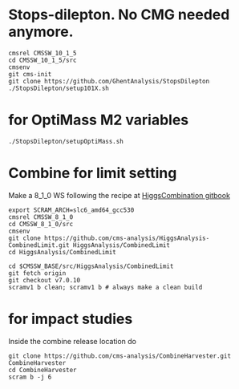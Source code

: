# Stops-dilepton. No CMG needed anymore.
```
cmsrel CMSSW_10_1_5
cd CMSSW_10_1_5/src
cmsenv
git cms-init
git clone https://github.com/GhentAnalysis/StopsDilepton
./StopsDilepton/setup101X.sh
```
# for OptiMass M2 variables
```
./StopsDilepton/setupOptiMass.sh
```

# Combine for limit setting
Make a 8_1_0 WS following the recipe at [HiggsCombination gitbook](https://cms-hcomb.gitbooks.io/combine/content/part1/)
```
export SCRAM_ARCH=slc6_amd64_gcc530
cmsrel CMSSW_8_1_0
cd CMSSW_8_1_0/src 
cmsenv
git clone https://github.com/cms-analysis/HiggsAnalysis-CombinedLimit.git HiggsAnalysis/CombinedLimit
cd HiggsAnalysis/CombinedLimit

cd $CMSSW_BASE/src/HiggsAnalysis/CombinedLimit
git fetch origin
git checkout v7.0.10
scramv1 b clean; scramv1 b # always make a clean build
```

# for impact studies
Inside the combine release location do
```
git clone https://github.com/cms-analysis/CombineHarvester.git CombineHarvester
cd CombineHarvester
scram b -j 6
```
